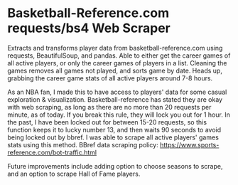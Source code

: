 # Basketball-Reference.com requests/bs4 Web Scraper
Extracts and transforms player data from basketball-reference.com using requests, BeautifulSoup, and pandas. Able to either get the career games of all active players, or only the career games of players in a list. Cleaning the games removes all games not played, and sorts game by date. Heads up, grabbing the career game stats of all active players around 7-8 hours.

As an NBA fan, I made this to have access to players' data for some casual exploration & visualization.
Basketball-reference has stated they are okay with web scraping, as long as there are no more than 20 requests per minute, as of today. If you break this rule, they will lock you out for 1 hour. In the past, I have been locked out for between 15-20 requests, so this function keeps it to lucky number 13, and then waits 90 seconds to avoid being locked out by bbref. I was able to scrape all active players' games stats using this method. 
BBref data scraping policy: https://www.sports-reference.com/bot-traffic.html

Future improvements include adding option to choose seasons to scrape, and an option to scrape Hall of Fame players.

